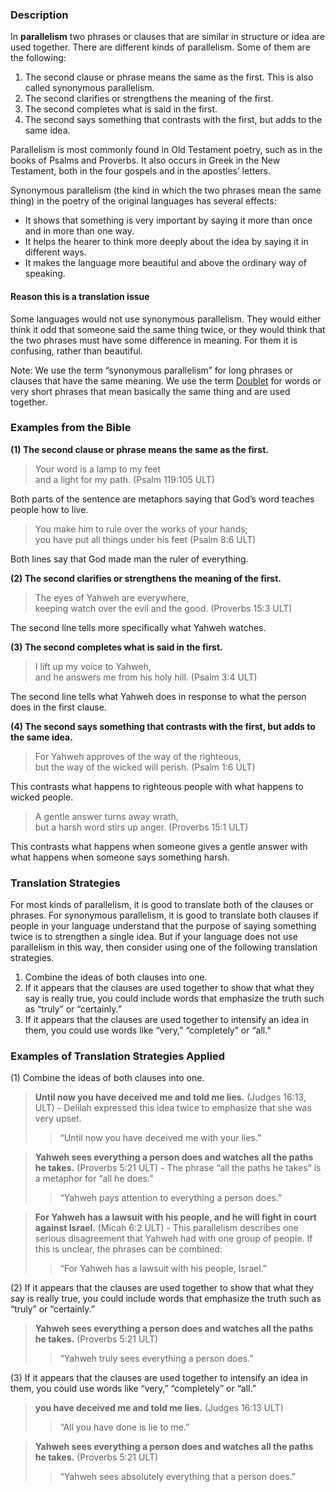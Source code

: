 
### Description

In **parallelism** two phrases or clauses that are similar in structure or idea are used together. There are different kinds of parallelism. Some of them are the following:

1. The second clause or phrase means the same as the first. This is also called synonymous parallelism.
1. The second clarifies or strengthens the meaning of the first.
1. The second completes what is said in the first.
1. The second says something that contrasts with the first, but adds to the same idea.

Parallelism is most commonly found in Old Testament poetry, such as in the books of Psalms and Proverbs.  It also occurs in Greek in the New Testament, both in the four gospels and in the apostles’ letters.

Synonymous parallelism (the kind in which the two phrases mean the same thing) in the poetry of the original languages has several effects:

* It shows that something is very important by saying it more than once and in more than one way.
* It helps the hearer to think more deeply about the idea by saying it in different ways.
* It makes the language more beautiful and above the ordinary way of speaking.

#### Reason this is a translation issue

Some languages would not use synonymous parallelism. They would either think it odd that someone said the same thing twice, or they would think that the two phrases must have some difference in meaning. For them it is confusing, rather than beautiful.

Note: We use the term “synonymous parallelism” for long phrases or clauses that have the same meaning.  We use the term  [Doublet](../figs-doublet/01.md) for words or very short phrases that mean basically the same thing and are used together.

### Examples from the Bible

**(1) The second clause or phrase means the same as the first.**

> Your word is a lamp to my feet  
> and a light for my path. (Psalm 119:105 ULT)

Both parts of the sentence are metaphors saying that God’s word teaches people how to live.

> You make him to rule over the works of your hands;  
> you have put all things under his feet (Psalm 8:6 ULT)

Both lines say that God made man the ruler of everything.

**(2) The second clarifies or strengthens the meaning of the first.**

> The eyes of Yahweh are everywhere,  
> keeping watch over the evil and the good. (Proverbs 15:3 ULT)

The second line tells more specifically what Yahweh watches.

**(3) The second completes what is said in the first.**

> I lift up my voice to Yahweh,  
> and he answers me from his holy hill. (Psalm 3:4 ULT)

The second line tells what Yahweh does in response to what the person does in the first clause.

**(4) The second says something that contrasts with the first, but adds to the same idea.**

> For Yahweh approves of the way of the righteous,  
> but the way of the wicked will perish. (Psalm 1:6 ULT)

This contrasts what happens to righteous people with what happens to wicked people.

> A gentle answer turns away wrath,  
> but a harsh word stirs up anger. (Proverbs 15:1 ULT)

This contrasts what happens when someone gives a gentle answer with what happens when someone says something harsh.

### Translation Strategies

For most kinds of parallelism, it is good to translate both of the clauses or phrases. For synonymous parallelism, it is good to translate both clauses if people in your language understand that the purpose of saying something twice is to strengthen a single idea. But if your language does not use parallelism in this way, then consider using one of the following translation strategies.

1. Combine the ideas of both clauses into one.
1. If it appears that the clauses are used together to show that what they say is really true, you could include words that emphasize the truth such as “truly” or “certainly.”
1. If it appears that the clauses are used together to intensify an idea in them, you could use words like “very,” “completely” or “all.”

### Examples of Translation Strategies Applied

(1) Combine the ideas of both clauses into one.

> **Until now you have deceived me and told me lies.** (Judges 16:13, ULT) - Delilah expressed this idea twice to emphasize that she was very upset.  
>> “Until now you have deceived me with your lies.”
  
> **Yahweh sees everything a person does and watches all the paths he takes.** (Proverbs 5:21 ULT) - The phrase “all the paths he takes” is a metaphor for “all he does.”  
>> “Yahweh pays attention to everything a person does.”
  
> **For Yahweh has a lawsuit with his people, and he will fight in court against Israel.** (Micah 6:2 ULT) - This parallelism describes one serious disagreement that Yahweh had with one group of people. If this is unclear, the phrases can be combined:  
>> “For Yahweh has a lawsuit with his people, Israel.”

(2) If it appears that the clauses are used together to show that what they say is really true, you could include words that emphasize the truth such as “truly” or “certainly.”

> **Yahweh sees everything a person does and watches all the paths he takes.** (Proverbs 5:21 ULT)  
>> “Yahweh truly sees everything a person does.”

(3) If it appears that the clauses are used together to intensify an idea in them, you could use words like “very,” “completely” or “all.”

> **you have deceived me and told me lies.** (Judges 16:13 ULT)  
>> “All you have done is lie to me.”
  
> **Yahweh sees everything a person does and watches all the paths he takes.** (Proverbs 5:21 ULT)  
>> “Yahweh sees absolutely everything that a person does.”

